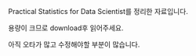 Practical Statistics for Data Scientist를 정리한 자료입니다.

용량이 크므로 download후 읽어주세요. 

아직 오타가 많고 수정해야할 부분이 많습니다.
